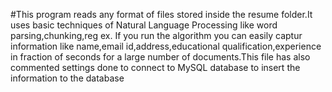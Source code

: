 #This program reads any format of files stored inside the resume folder.It uses basic techniques of Natural Language Processing like word parsing,chunking,reg ex. If you run the algorithm you can easily captur information like name,email id,address,educational qualification,experience in fraction of seconds for a large number of documents.This file has also commented settings done to connect to MySQL database to insert the information to the database
